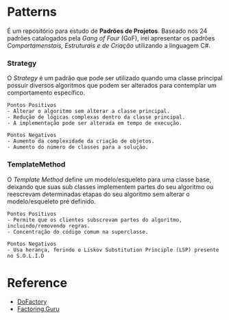 # **Patterns**
É um repositório para estudo de **Padrões de Projetos**. Baseado nos 24 padrões catalogados pela *Gang of Four* (GoF), irei apresentar os padrões *Comportamenstais, Estruturais e de Criação* utilizando a linguagem C#.

### Strategy
O *Strategy* é um padrão que pode ser utilizado quando uma classe principal possuir diversos algoritmos que podem ser alterados para contemplar um comportamento específico.

    Pontos Positivos
    - Alterar o algoritmo sem alterar a classe principal.
    - Redução de lógicas complexas dentro da classe principal.
    - A implementação pode ser alterada em tempo de execução.

    Pontos Negativos
    - Aumento da complexidade da criação de objetos.
    - Aumento do número de classes para a solução.

### TemplateMethod
O *Template Method* define um modelo/esqueleto para uma classe base, deixando que suas sub classes implementem partes do seu algoritmo ou reescrevam determinadas etapas do seu algoritmo sem alterar o modelo/esqueleto pré definido.

    Pontos Positivos
    - Permite que os clientes subscrevam partes do algoritmo, incluindo/removendo regras.
    - Concentração do código comum na superclasse. 
    
    Pontos Negativos
    - Usa herança, ferindo o Liskov Substitution Principle (LSP) presente no S.O.L.I.D



# Reference
 - [DoFactory](https://www.dofactory.com/net/design-patterns)
 - [Factoring.Guru](https://refactoring.guru/design-patterns)